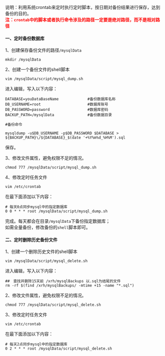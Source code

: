 说明：利用系统crontab来定时执行定时脚本，按日期对备份结果进行保存，达到备份的目的。  
**<font color="red">注：`crontab`中的脚本或者执行命令涉及的路径一定要是绝对路径，而不是相对路径</font>**

#### 一、定时备份数据库
1、创建保存备份文件的路径`/mysqlData`
```shell
mkdir /mysqlData
```

2、创建一个备份文件的shell脚本
```shell
vim /mysqlData/script/mysql_dump.sh
```

进入编辑，写入以下内容：
```shell
DATABASE=youDataBaseName             #备份数据库名称
DB_USERNAME=root                     #数据库账号
DB_PASSWORD=password                 #数据库密码
BACKUP_PATH=/mysqlData               #备份数据目录

#备份命令

mysqldump -u$DB_USERNAME -p$DB_PASSWORD $DATABASE > ${BACKUP_PATH}\/${DATABASE}_$(date '+%Y%m%d_%H%M').sql
```
保存。

3、修改文件属性，避免权限不足的情况。
```shell
chmod 777 /mysqlData/script/mysql_dump.sh
```

4、修改定时任务文件
```shell
vim /etc/crontab
```

在最下面添加以下内容：
```shell
# 每天0点同步mysql中的指定数据库
0 0 * * * root /mysqlData/script/mysql_dump.sh
```

完成。每天都会在目录`/mysqlData`下备份指定数据库；  
如需全量备份，修改备份的`shell`脚本即可。

#### 二、定时删除历史备份文件
1、创建一个删除历史文件的shell脚本
```shell
vim /mysqlData/script/mysql_delete.sh
```

进入编辑，写入以下内容：
```shell
##　查找并删除15天前 /xrh/mysqlBackups 以.sql为结尾的文件
rm -rf $(find /xrh/mysqlBackups/ -mtime +15 -name "*.sql")
```

2、修改文件属性，避免权限不足的情况。
```shell
chmod 777 /mysqlData/script/mysql_delete.sh
```

3、修改定时任务文件
```shell
vim /etc/crontab
```

在最下面添加以下内容：
```
# 每天2点同步mysql中的指定数据库
0 2 * * * root /mysqlData/script/mysql_delete.sh
```